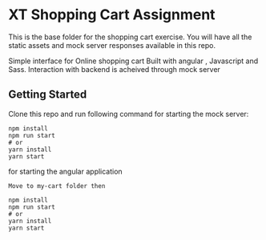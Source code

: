 # XT Shopping Cart Assignment

This is the base folder for the shopping cart exercise. You will have all the static assets and mock server responses available in this repo.

Simple interface for Online shopping cart Built with angular , Javascript and Sass. Interaction with backend is acheived through mock server

## Getting Started

Clone this repo and run following command for starting the mock server:

```
npm install
npm run start
# or
yarn install
yarn start
```

for starting the angular application
```
Move to my-cart folder then

npm install
npm run start
# or
yarn install
yarn start

```
